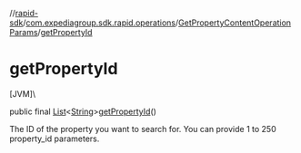 //[rapid-sdk](../../../index.md)/[com.expediagroup.sdk.rapid.operations](../index.md)/[GetPropertyContentOperationParams](index.md)/[getPropertyId](get-property-id.md)

# getPropertyId

[JVM]\

public final [List](https://docs.oracle.com/javase/8/docs/api/java/util/List.html)&lt;[String](https://docs.oracle.com/javase/8/docs/api/java/lang/String.html)&gt;[getPropertyId](get-property-id.md)()

The ID of the property you want to search for. You can provide 1 to 250 property_id parameters.
